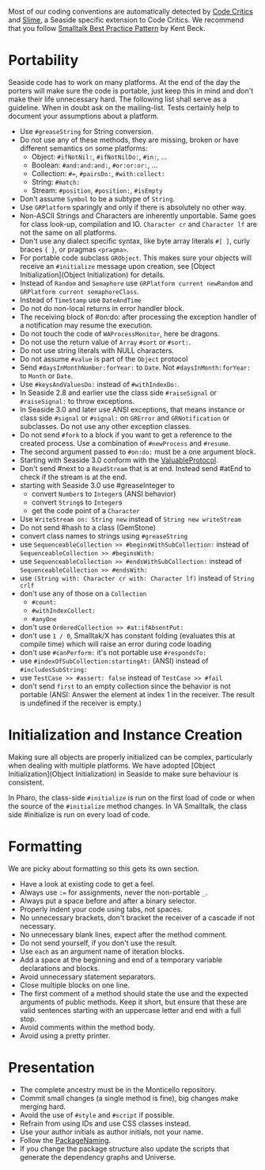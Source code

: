 Most of our coding conventions are automatically detected by [Code Critics](http://st-www.cs.uiuc.edu/users/brant/Refactory/Lint.html) and [Slime](http://www.lukas-renggli.ch/blog/slime), a Seaside specific extension to Code Critics. We recommend that you follow [Smalltalk Best Practice Pattern](http://www.amazon.com/Smalltalk-Best-Practice-Patterns-Kent/dp/013476904X) by Kent Beck.

# Portability #

Seaside code has to work on many platforms. At the end of the day the porters will make sure the code is portable, just keep this in mind and don't make their life unnecessary hard. The following list shall serve as a guideline. When in doubt ask on the mailing-list. Tests certainly help to document your assumptions about a platform.

  * Use `#greaseString` for String conversion.
  * Do not use any of these methods, they are missing, broken or have different semantics on some platforms:
    * Object: `#ifNotNil:`, `#ifNotNilDo:`, `#in:`, ...
    * Boolean: `#and:and:and:`, `#or:or:or:`, ...
    * Collection: `#=`, `#pairsDo:`, `#with:collect:`
    * String: `#match:`
    * Stream: `#position`, `#position:`, `#isEmpty`
  * Don't assume `Symbol` to be a subtype of `String`.
  * Use `GRPlatform` sparingly and only if there is absolutely no other way.
  * Non-ASCII Strings and Characters are inherently unportable. Same goes for class look-up, compilation and IO. `Character cr` and `Character lf` are not the same on all platforms.
  * Don't use any dialect specific syntax, like byte array literals `#[ ]`, curly braces `{ }`, or pragmas `<pragma>`.
  * For portable code subclass `GRObject`. This makes sure your objects will receive an `#initialize` message upon creation, see [Object Initialization](Object Initialization) for details.
  * Instead of `Random` and `Semaphore` use `GRPlatform current newRandom` and `GRPlatform current semaphoreClass`.
  * Instead of `TimeStamp` use `DateAndTime`
  * Do not do non-local returns in error handler block.
  * The receiving block of #on:do: after processing the exception handler of a notification may resume the execution.
  * Do not touch the code of `WAProcessMonitor`, here be dragons.
  * Do not use the return value of `Array` `#sort` or `#sort:`.
  * Do not use string literals with NULL characters.
  * Do not assume `#value` is part of the `Object` protocol
  * Send `#daysInMonthNumber:forYear:` to `Date`. Not `#daysInMonth:forYear:` to `Month` or `Date`.
  * Use `#keysAndValuesDo:` instead of `#withIndexDo:`.
  * In Seaside 2.8 and earlier use the class side `#raiseSignal` or `#raiseSignal:` to throw exceptions.
  * In Seaside 3.0 and later use ANSI exceptions, that means instance or class side `#signal` or `#signal:` on `GRError` and `GRNotification` or subclasses. Do not use any other exception classes.
  * Do not send `#fork` to a block if you want to get a reference to the created process. Use a combination of `#newProcess` and `#resume`.
  * The second argument passed to `#on:do:` must be a one argument block.
  * Starting with Seaside 3.0 conform with the [ValuableProtocol](ValuableProtocol).
  * Don't send #next to a `ReadStream` that is at end. Instead send #atEnd to check if the stream is at the end.
  * starting with Seaside 3.0 use #greaseInteger to
    * convert `Number`s to `Integer`s (ANSI behavior)
    * convert `String`s to `Integer`s
    * get the code point of a `Character`
  * Use `WriteStream on: String new` instead of `String new writeStream`
  * Do not send #hash to a class (GemStone)
  * convert class names to strings using `#greaseString`
  * use `SequenceableCollection >> #beginsWithSubCollection:` instead of `SequenceableCollection >> #beginsWith:`
  * use `SequenceableCollection >> #endsWithSubCollection:` instead of `SequenceableCollection >> #endsWith:`
  * use `(String with: Character cr with: Character lf)` instead of `String crlf`
  * don't use any of those on a `Collection`
    * `#count:`
    * `#withIndexCollect:`
    * `#anyOne`
  * don't use `OrderedCollection >> #at:ifAbsentPut:`
  * don't use `1 / 0`, Smalltak/X has constant folding (evaluates this at compile time) which will raise an error during code loading
  * don't use `#canPerform:` it's not portable use `#respondsTo:`
  * use `#indexOfSubCollection:startingAt:` (ANSI) instead of `#includesSubString:`
  * use `TestCase >> #assert: false` instead of `TestCase >> #fail`
  * don't send `first` to an empty collection since the behavior is not portable (ANSI: Answer the element at index 1 in the receiver. The result is undefined if the receiver is empty.)

# Initialization and Instance Creation #

Making sure all objects are properly initialized can be complex, particularly when dealing with multiple platforms. We have adopted [Object Initialization](Object Initialization) in Seaside to make sure behaviour is consistent.

In Pharo, the class-side `#initialize` is run on the first load of code or when 
the source of the `#initialize` method changes. In VA Smalltalk, the class side #initialize is run on every load of code.

# Formatting #

We are picky about formatting so this gets its own section.

  * Have a look at existing code to get a feel.
  * Always use `:=` for assignments, never the non-portable `_`.
  * Always put a space before and after a binary selector.
  * Properly indent your code using tabs, not spaces.
  * No unnecessary brackets, don't bracket the receiver of a cascade if not necessary.
  * No unnecessary blank lines, expect after the method comment.
  * Do not send yourself, if you don't use the result.
  * Use `each` as an argument name of iteration blocks.
  * Add a space at the beginning and end of a temporary variable declarations and blocks.
  * Avoid unnecessary statement separators.
  * Close multiple blocks on one line.
  * The first comment of a method should state the use and the expected arguments of public methods. Keep it short, but ensure that these are valid sentences starting with an uppercase letter and end with a full stop.
  * Avoid comments within the method body.
  * Avoid using a pretty printer.

# Presentation #
  * The complete ancestry must be in the Monticello repository.
  * Commit small changes (a single method is fine), big changes make merging hard.
  * Avoid the use of `#style` and `#script` if possible.
  * Refrain from using IDs and use CSS classes instead.
  * Use your author initials as author initials, not your name.
  * Follow the [PackageNaming](PackageNaming).
  * If you change the package structure also update the scripts that generate the dependency graphs and Universe.
